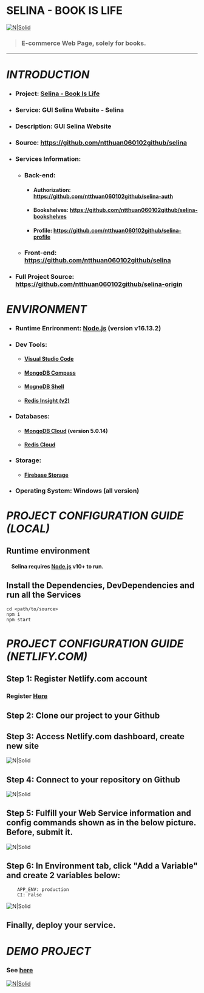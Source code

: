 # **SELINA - BOOK IS LIFE**
[![N|Solid](https://firebasestorage.googleapis.com/v0/b/selina-d8690.appspot.com/o/Selina%20small.png?alt=media&token=9aeb31a4-6a94-4743-832f-6c065ca0dbdf)](https://selina-ecommerce.netlify.app/)
> ### E-commerce Web Page, solely for books.

---
# **_INTRODUCTION_**
- ### Project: [Selina - Book Is Life](https://selina-ecommerce.netlify.app/)
- ### Service: GUI Selina Website - Selina
- ### Description: GUI Selina Website
- ### Source: https://github.com/ntthuan060102github/selina
- ### Services Information:
    - ### Back-end: 
        - #### Authorization: https://github.com/ntthuan060102github/selina-auth
        - #### Bookshelves: https://github.com/ntthuan060102github/selina-bookshelves
        - #### Profile: https://github.com/ntthuan060102github/selina-profile
    - ### Front-end: https://github.com/ntthuan060102github/selina
- ### Full Project Source: https://github.com/ntthuan060102github/selina-origin

# **_ENVIRONMENT_**
- ### Runtime Enrironment: [Node.js] (version v16.13.2)
- ### Dev Tools: 
    - #### [Visual Studio Code]
    - #### [MongoDB Compass]
    - #### [MognoDB Shell]
    - #### [Redis Insight (v2)]
- ### Databases:
    - #### [MongoDB Cloud] (version 5.0.14)
    - #### [Redis Cloud]
- ### Storage:
    - #### [Firebase Storage]
- ### Operating System: Windows (all version)
# **_PROJECT CONFIGURATION GUIDE (LOCAL)_**
## Runtime environment
#### &nbsp; &nbsp; Selina requires [Node.js](https://nodejs.org/en/download/) v10+ to run.
## Install the Dependencies, DevDependencies and run all the Services
```
cd <path/to/source>
npm i
npm start
```

# **_PROJECT CONFIGURATION GUIDE (NETLIFY.COM)_**
## Step 1: Register Netlify.com account 
### Register [Here](https://www.netlify.com/)
## Step 2: Clone our project to your Github
## Step 3: Access Netlify.com dashboard, create new site
![N|Solid](https://firebasestorage.googleapis.com/v0/b/selina-d8690.appspot.com/o/Screenshot%202023-01-07%20174354.png?alt=media&token=cfb6079f-4c90-4849-98e8-4151a58d6304)
## Step 4: Connect to your repository on Github
![N|Solid](https://firebasestorage.googleapis.com/v0/b/selina-d8690.appspot.com/o/Screenshot%202023-01-07%20174535.png?alt=media&token=1cf5bda8-5798-4bea-83e0-15236ab5e80a)
## Step 5: Fulfill your Web Service information and config commands shown as in the below picture. Before, submit it.
![N|Solid](https://firebasestorage.googleapis.com/v0/b/selina-d8690.appspot.com/o/Screenshot%202023-01-07%20174728.png?alt=media&token=8bab52b4-8aa0-4595-a727-e28a9b72d9d7)

## Step 6: In Environment tab, click "Add a Variable" and create 2 variables below:
```
    APP_ENV: production
    CI: False
```
![N|Solid](https://firebasestorage.googleapis.com/v0/b/selina-d8690.appspot.com/o/Screenshot%202023-01-07%20174912.png?alt=media&token=041b8b00-646f-4257-98b7-bb502a018162)
## Finally, deploy your service.
# **_DEMO PROJECT_**
### See [here](https://www.youtube.com/watch?v=xlc2mJa0J6Q)
[![N|Solid](https://firebasestorage.googleapis.com/v0/b/selina-d8690.appspot.com/o/Screenshot%202023-01-07%20164826.png?alt=media&token=795a38fc-63b3-42b6-a82d-c2dfe219cdd6)](https://www.youtube.com/watch?v=xlc2mJa0J6Q)

[Visual Studio Code]: <https://code.visualstudio.com/download>
[MongoDB Compass]: <https://www.mongodb.com/products/compass>
[MognoDB Shell]: <https://www.mongodb.com/try/download/shell>
[Redis Insight (v2)]: <https://redis.io/docs/getting-started/installation/>
[MongoDB Cloud]: <https://www.mongodb.com/home>
[Redis Cloud]: <https://redis.io/>
[Node.js]: <https://nodejs.org/en/>
[Firebase Storage]: <https://console.firebase.google.com/u/0/?>